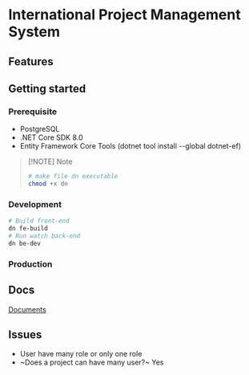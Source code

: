 # International Project Management System

## Features

## Getting started
### Prerequisite
- PostgreSQL
- .NET Core SDK 8.0
- Entity Framework Core Tools (dotnet tool install --global dotnet-ef) 

>[!NOTE] Note
> ```bash
> # make file dn executable
> chmod +x dn
> ```

### Development 
```bash
# Build front-end
dn fe-build 
# Run watch back-end 
dn be-dev
```

### Production 


## Docs
[Documents](/docs/README.md)

## Issues
- User have many role or only one role
- ~Does a project can have many user?~ Yes

